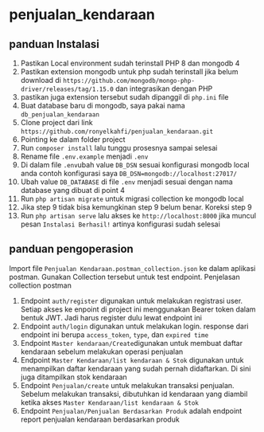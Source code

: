 # penjualan_kendaraan

## panduan Instalasi

1.  Pastikan Local environment sudah terinstall PHP 8 dan mongodb 4
2.  Pastikan extension mongodb untuk php sudah terinstall jika belum download di `https://github.com/mongodb/mongo-php-driver/releases/tag/1.15.0` dan integrasikan dengan PHP
3.  pastikan juga extension tersebut sudah dipanggil di `php.ini` file
4.  Buat database baru di mongodb, saya pakai nama `db_penjualan_kendaraan`
5.  Clone project dari link `https://github.com/ronyelkahfi/penjualan_kendaraan.git`
6.  Pointing ke dalam folder project
7.  Run `composer install` lalu tunggu prosesnya sampai selesai
8.  Rename file `.env.example` menjadi `.env`
9.  Di dalam file `.env`ubah value `DB_DSN` sesuai konfigurasi mongodb local anda contoh konfigurasi saya `DB_DSN=mongodb://localhost:27017/`
10. Ubah value `DB_DATABASE` di file `.env` menjadi sesuai dengan nama database yang dibuat di point 4
11. Run `php artisan migrate` untuk migrasi collection ke mongodb local
12. Jika step 9 tidak bisa kemungkinan step 9 belum benar. Koreksi step 9
13. Run `php artisan serve` lalu akses ke `http://localhost:8000` jika muncul pesan `Instalasi Berhasil!` artinya konfigurasi sudah selesai

## panduan pengoperasion

Import file `Penjualan Kendaraan.postman_collection.json` ke dalam aplikasi postman. Gunakan Collection tersebut untuk test endpoint.
Penjelasan collection postman

1.  Endpoint `auth/register` digunakan untuk melakukan registrasi user. Setiap akses ke enpoint di project ini menggunakan Bearer token dalam bentuk JWT. Jadi harus register dulu lewat endpoint ini
2.  Endpoint `auth/login` digunakan untuk melakukan login. response dari endpoint ini berupa `access_token`, `type`, dan `expired time`
3.  Endpoint `Master kendaraan/Create`digunakan untuk membuat daftar kendaraan sebelum melakukan operasi penjualan
4.  Endpoint `Master Kendaraan/list kendaraan & Stok` digunakan untuk menampilkan daftar kendaraan yang sudah pernah didaftarkan. Di sini juga ditampilkan stok kendaraan
5.  Endpoint `Penjualan/create` untuk melakukan transaksi penjualan. Sebelum melakukan transaksi, dibutuhkan id kendaraan yang diambil ketika akses `Master Kendaraan/list kendaraan & Stok`
6.  Endpoint `Penjualan/Penjualan Berdasarkan Produk` adalah endpoint report penjualan kendaraan berdasarkan produk
